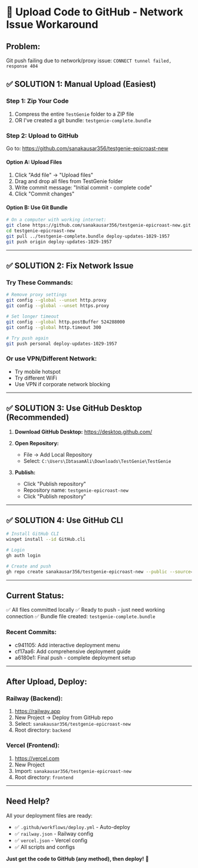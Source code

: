 # 🚀 Upload Code to GitHub - Network Issue Workaround

## Problem: 
Git push failing due to network/proxy issue: `CONNECT tunnel failed, response 404`

## ✅ SOLUTION 1: Manual Upload (Easiest)

### Step 1: Zip Your Code
1. Compress the entire `TestGenie` folder to a ZIP file
2. OR I've created a git bundle: `testgenie-complete.bundle`

### Step 2: Upload to GitHub
Go to: https://github.com/sanakausar356/testgenie-epicroast-new

#### Option A: Upload Files
1. Click "Add file" → "Upload files"
2. Drag and drop all files from TestGenie folder
3. Write commit message: "Initial commit - complete code"
4. Click "Commit changes"

#### Option B: Use Git Bundle
```bash
# On a computer with working internet:
git clone https://github.com/sanakausar356/testgenie-epicroast-new.git
cd testgenie-epicroast-new
git pull ../testgenie-complete.bundle deploy-updates-1029-1957
git push origin deploy-updates-1029-1957
```

---

## ✅ SOLUTION 2: Fix Network Issue

### Try These Commands:
```bash
# Remove proxy settings
git config --global --unset http.proxy
git config --global --unset https.proxy

# Set longer timeout
git config --global http.postBuffer 524288000
git config --global http.timeout 300

# Try push again
git push personal deploy-updates-1029-1957
```

### Or use VPN/Different Network:
- Try mobile hotspot
- Try different WiFi
- Use VPN if corporate network blocking

---

## ✅ SOLUTION 3: Use GitHub Desktop (Recommended)

1. **Download GitHub Desktop:**
   https://desktop.github.com/

2. **Open Repository:**
   - File → Add Local Repository
   - Select: `C:\Users\IbtasamAli\Downloads\TestGenie\TestGenie`

3. **Publish:**
   - Click "Publish repository"
   - Repository name: `testgenie-epicroast-new`
   - Click "Publish repository"

---

## ✅ SOLUTION 4: Use GitHub CLI

```bash
# Install GitHub CLI
winget install --id GitHub.cli

# Login
gh auth login

# Create and push
gh repo create sanakausar356/testgenie-epicroast-new --public --source=. --push
```

---

## Current Status:

✅ All files committed locally
✅ Ready to push - just need working connection
✅ Bundle file created: `testgenie-complete.bundle`

### Recent Commits:
- c941105: Add interactive deployment menu
- cf17aa6: Add comprehensive deployment guide  
- a6180e1: Final push - complete deployment setup

---

## After Upload, Deploy:

### Railway (Backend):
1. https://railway.app
2. New Project → Deploy from GitHub repo
3. Select: `sanakausar356/testgenie-epicroast-new`
4. Root directory: `backend`

### Vercel (Frontend):
1. https://vercel.com
2. New Project
3. Import: `sanakausar356/testgenie-epicroast-new`
4. Root directory: `frontend`

---

## Need Help?

All your deployment files are ready:
- ✅ `.github/workflows/deploy.yml` - Auto-deploy
- ✅ `railway.json` - Railway config
- ✅ `vercel.json` - Vercel config
- ✅ All scripts and configs

**Just get the code to GitHub (any method), then deploy!** 🚀

